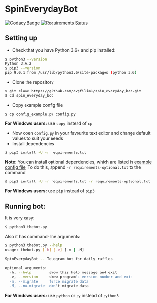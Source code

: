 # SpinEverydayBot

[![Codacy Badge](https://api.codacy.com/project/badge/Grade/ab340c80e3e64d75b0fd32b82d790f8f)](https://www.codacy.com/app/evgfilim1/spin_everyday_bot)
[![Requirements Status](https://requires.io/github/evgfilim1/spin_everyday_bot/requirements.svg?branch=indev)](https://requires.io/github/evgfilim1/spin_everyday_bot/requirements/?branch=indev)

## Setting up

* Check that you have Python 3.6+ and pip installed:
```bash
$ python3 --version
Python 3.6.2
$ pip3 --version
pip 9.0.1 from /usr/lib/python3.6/site-packages (python 3.6)
```

* Clone the repository
```bash
$ git clone https://github.com/evgfilim1/spin_everyday_bot.git
$ cd spin_everyday_bot
```
* Copy example config file
```bash
$ cp config_example.py config.py
```
**For Windows users:** use `copy` instead of `cp`

* Now open `config.py` in your favourite text editor and change default values to suit your needs
* Install dependencies
```bash
$ pip3 install -U -r requirements.txt
```

**Note**: You can install optional dependencies, which are listed in [example config file](config_example.py). 
To do this, append `-r requirements-optional.txt` to the command:
```bash
$ pip3 install -U -r requirements.txt -r requirements-optional.txt
``` 
**For Windows users:** use `pip` instead of `pip3` 


## Running bot:

It is very easy:
```bash 
$ python3 thebot.py
```

Also it has command-line arguments:
```bash
$ python3 thebot.py --help
usage: thebot.py [-h] [-v] [-m | -M]

SpinEverydayBot -- Telegram bot for daily raffles

optional arguments:
  -h, --help        show this help message and exit
  -v, --version     show program's version number and exit
  -m, --migrate     force migrate data
  -M, --no-migrate  don't migrate data
```

**For Windows users:** use `python` or `py` instead of `python3`
